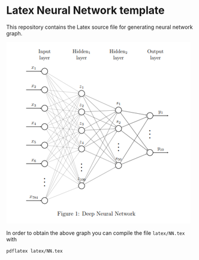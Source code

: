 # Latex Neural Network template

This repository contains the Latex source file for generating neural network graph.


![NN](NN.png)

In order to obtain the above graph you can compile the file `latex/NN.tex` with

```
pdflatex latex/NN.tex
```
